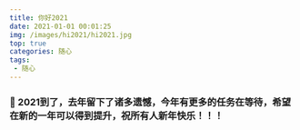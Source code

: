 ```yaml
---
title: 你好2021
date: 2021-01-01 00:01:25
img: /images/hi2021/hi2021.jpg
top: true
categories: 随心
tags:
 - 随心
---
```


### :triangular_flag_on_post: 2021到了，去年留下了诸多遗憾，今年有更多的任务在等待，希望在新的一年可以得到提升，祝所有人新年快乐！！！

